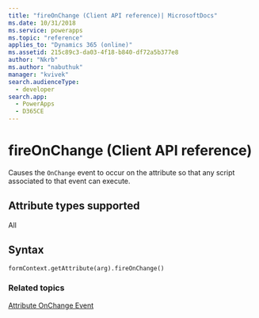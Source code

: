 ```yaml
---
title: "fireOnChange (Client API reference)| MicrosoftDocs"
ms.date: 10/31/2018
ms.service: powerapps
ms.topic: "reference"
applies_to: "Dynamics 365 (online)"
ms.assetid: 215c89c3-da03-4f18-b840-df72a5b377e8
author: "Nkrb"
ms.author: "nabuthuk"
manager: "kvivek"
search.audienceType: 
  - developer
search.app: 
  - PowerApps
  - D365CE
---
```

# fireOnChange (Client API reference)



Causes the `OnChange` event to occur on the attribute so that any script associated to that event can execute.

## Attribute types supported

All

## Syntax

`formContext.getAttribute(arg).fireOnChange()`


### Related topics
[Attribute OnChange Event](../events/attribute-onchange.md)


